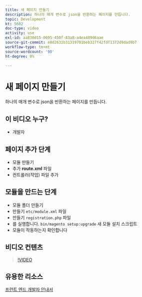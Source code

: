 ```yaml
---
title: 새 페이지 만들기
description: 하나의 매개 변수로 json을 반환하는 페이지를 만듭니다.
topic: Development
kt: 5602
doc-type: video
activity: use
exl-id: aa830d15-0095-450f-83a8-a4ea489d6aae
source-git-commit: e8d2631b31319701beb327f42fdf1372d9dad9b7
workflow-type: tm+mt
source-wordcount: '90'
ht-degree: 0%

---
```


# 새 페이지 만들기

하나의 매개 변수로 json을 반환하는 페이지를 만듭니다.

## 이 비디오 누구?

- 개발자

## 페이지 추가 단계

- 모듈 만들기
- 추가 **route.xml** 파일
- 컨트롤러(작업) 파일 추가

## 모듈을 만드는 단계

- 모듈 폴더 만들기
- 만들기 `etc/module.xml` 파일
- 만들기 `registration.php` 파일
- 를 실행합니다. `bin/magento setup:upgrade` 새 모듈 설치 스크립트
- 모듈이 작동하는지 확인합니다

## 비디오 컨텐츠

>[!VIDEO](https://video.tv.adobe.com/v/35816?quality=12&learn=on)

## 유용한 리소스

[프런트 엔드 개발자 안내서](https://developer.adobe.com/commerce/frontend-core/guide/)
